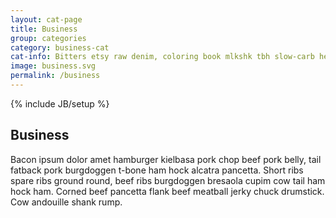 ```yaml
---
layout: cat-page
title: Business
group: categories
category: business-cat
cat-info: Bitters etsy raw denim, coloring book mlkshk tbh slow-carb hella drinking vinegar waistcoat semiotics tacos shoreditch. Irony selvage keytar, street art thundercats try-hard health goth godard messenger bag YOLO prism vice.
image: business.svg
permalink: /business
---
```

{% include JB/setup %}

## Business

Bacon ipsum dolor amet hamburger kielbasa pork chop beef pork belly, tail fatback pork burgdoggen t-bone ham hock alcatra pancetta. Short ribs spare ribs ground round, beef ribs burgdoggen bresaola cupim cow tail ham hock ham. Corned beef pancetta flank beef meatball jerky chuck drumstick. Cow andouille shank rump.
